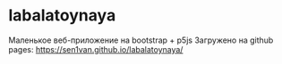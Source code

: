 # labalatoynaya
Маленькое веб-приложение на bootstrap + p5js
Загружено на github pages: https://sen1van.github.io/labalatoynaya/
